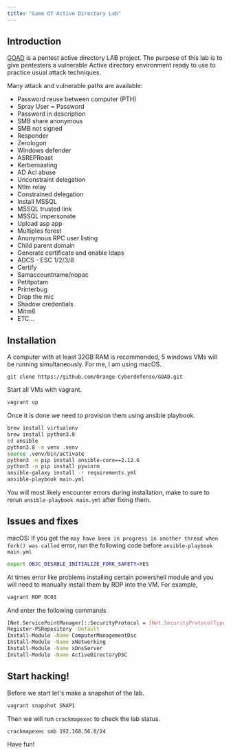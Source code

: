 ```yaml
---
title: "Game Of Active Directory Lab"
---
```


## Introduction

[GOAD](https://github.com/Orange-Cyberdefense/GOAD) is a pentest active directory LAB project. The purpose of this lab is to give pentesters a vulnerable Active directory environment  ready to use to practice usual attack techniques.

Many attack and vulnerable paths are available:

- Password reuse between computer (PTH)
- Spray User = Password
- Password in description
- SMB share anonymous
- SMB not signed
- Responder
- Zerologon
- Windows defender
- ASREPRoast
- Kerberoasting
- AD Acl abuse
- Unconstraint delegation
- Ntlm relay
- Constrained delegation
- Install MSSQL
- MSSQL trusted link
- MSSQL impersonate
- Upload asp app
- Multiples forest
- Anonymous RPC user listing
- Child parent domain
- Generate certificate and enable ldaps
- ADCS - ESC 1/2/3/8
- Certify
- Samaccountname/nopac
- Petitpotam
- Printerbug
- Drop the mic
- Shadow credentials
- Mitm6
- ETC...

## Installation

A computer with at least 32GB RAM is recommended, 5 windows VMs will be running simultaneously.
For me, I am using macOS.

```
git clone https://github.com/Orange-Cyberdefense/GOAD.git
```
Start all VMs with vagrant.
```bash
vagrant up
```
Once it is done we need to provision them using ansible playbook.
```bash
brew install virtualenv
brew install python3.8
cd ansible
python3.8 -m venv .venv
source .venv/bin/activate
python3 -m pip install ansible-core==2.12.6
python3 -m pip install pywinrm
ansible-galaxy install -r requirements.yml
ansible-playbook main.yml
```
You will most likely encounter errors during installation, make to sure to rerun `ansible-playbook main.yml` after fixing them.

## Issues and fixes

macOS: If you get the `may have been in progress in another thread when fork() was called` error, run the following code before `ansible-playbook main.yml`
```bash
export OBJC_DISABLE_INITIALIZE_FORK_SAFETY=YES
```
At times error like problems installing certain powershell module and you will need to manually install them by RDP into the VM.
For example,
```bash
vagrant RDP DC01
```
And enter the following commands
```bash
[Net.ServicePointManager]::SecurityProtocol = [Net.SecurityProtocolType]::Tls12
Register-PSRepository -Default
Install-Module -Name ComputerManagementDsc
Install-Module -Name xNetworking
Install-Module -Name xDnsServer
Install-Module -Name ActiveDirectoryDSC
```

## Start hacking!

Before we start let's make a snapshot of the lab.
```bash
vagrant snapshot SNAP1
```

Then we will run `crackmapexec` to check the lab status.
```bash
crackmapexec smb 192.168.56.0/24
```

Have fun!
